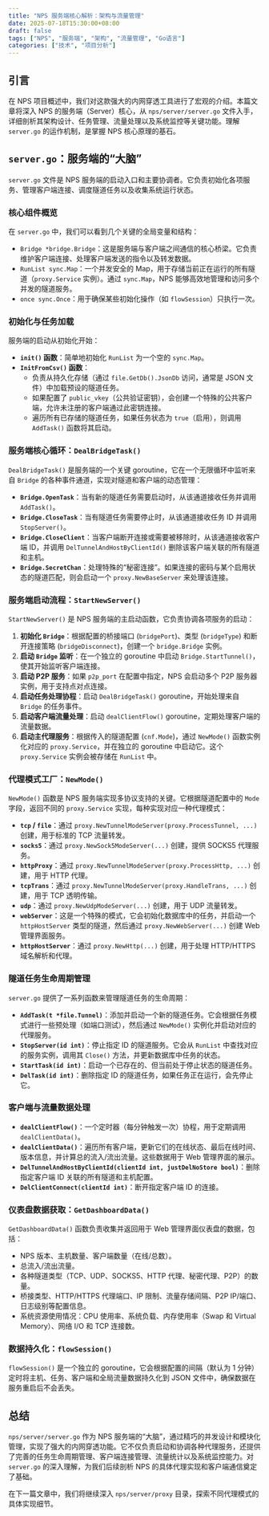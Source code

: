 ```yaml
---
title: "NPS 服务端核心解析：架构与流量管理"
date: 2025-07-18T15:30:00+08:00
draft: false
tags: ["NPS", "服务端", "架构", "流量管理", "Go语言"]
categories: ["技术", "项目分析"]
---
```


## 引言

在 NPS 项目概述中，我们对这款强大的内网穿透工具进行了宏观的介绍。本篇文章将深入 NPS 的服务端（Server）核心，从 `nps/server/server.go` 文件入手，详细剖析其架构设计、任务管理、流量处理以及系统监控等关键功能。理解 `server.go` 的运作机制，是掌握 NPS 核心原理的基石。

## `server.go`：服务端的“大脑”

`server.go` 文件是 NPS 服务端的启动入口和主要协调者。它负责初始化各项服务、管理客户端连接、调度隧道任务以及收集系统运行状态。

### 核心组件概览

在 `server.go` 中，我们可以看到几个关键的全局变量和结构：

*   `Bridge *bridge.Bridge`：这是服务端与客户端之间通信的核心桥梁。它负责维护客户端连接、处理客户端发送的指令以及转发数据。
*   `RunList sync.Map`：一个并发安全的 Map，用于存储当前正在运行的所有隧道（`proxy.Service` 实例）。通过 `sync.Map`，NPS 能够高效地管理和访问多个并发的隧道服务。
*   `once sync.Once`：用于确保某些初始化操作（如 `flowSession`）只执行一次。

### 初始化与任务加载

服务端的启动从初始化开始：

*   **`init()` 函数**：简单地初始化 `RunList` 为一个空的 `sync.Map`。
*   **`InitFromCsv()` 函数**：
    *   负责从持久化存储（通过 `file.GetDb().JsonDb` 访问，通常是 JSON 文件）中加载预设的隧道任务。
    *   如果配置了 `public_vkey`（公共验证密钥），会创建一个特殊的公共客户端，允许未注册的客户端通过此密钥连接。
    *   遍历所有已存储的隧道任务，如果任务状态为 `true`（启用），则调用 `AddTask()` 函数将其启动。

### 服务端核心循环：`DealBridgeTask()`

`DealBridgeTask()` 是服务端的一个关键 goroutine，它在一个无限循环中监听来自 `Bridge` 的各种事件通道，实现对隧道和客户端的动态管理：

*   **`Bridge.OpenTask`**：当有新的隧道任务需要启动时，从该通道接收任务并调用 `AddTask()`。
*   **`Bridge.CloseTask`**：当有隧道任务需要停止时，从该通道接收任务 ID 并调用 `StopServer()`。
*   **`Bridge.CloseClient`**：当客户端断开连接或需要被移除时，从该通道接收客户端 ID，并调用 `DelTunnelAndHostByClientId()` 删除该客户端关联的所有隧道和主机。
*   **`Bridge.SecretChan`**：处理特殊的“秘密连接”。如果连接的密码与某个启用状态的隧道匹配，则会启动一个 `proxy.NewBaseServer` 来处理该连接。

### 服务端启动流程：`StartNewServer()`

`StartNewServer()` 是 NPS 服务端的主启动函数，它负责协调各项服务的启动：

1.  **初始化 `Bridge`**：根据配置的桥接端口 (`bridgePort`)、类型 (`bridgeType`) 和断开连接策略 (`bridgeDisconnect`)，创建一个 `bridge.Bridge` 实例。
2.  **启动 `Bridge` 监听**：在一个独立的 goroutine 中启动 `Bridge.StartTunnel()`，使其开始监听客户端连接。
3.  **启动 P2P 服务**：如果 `p2p_port` 在配置中指定，NPS 会启动多个 P2P 服务器实例，用于支持点对点连接。
4.  **启动任务处理协程**：启动 `DealBridgeTask()` goroutine，开始处理来自 `Bridge` 的任务事件。
5.  **启动客户端流量处理**：启动 `dealClientFlow()` goroutine，定期处理客户端的流量数据。
6.  **启动主代理服务**：根据传入的隧道配置 (`cnf.Mode`)，通过 `NewMode()` 函数实例化对应的 `proxy.Service`，并在独立的 goroutine 中启动它。这个 `proxy.Service` 实例会被存储在 `RunList` 中。

### 代理模式工厂：`NewMode()`

`NewMode()` 函数是 NPS 服务端实现多协议支持的关键。它根据隧道配置中的 `Mode` 字段，返回不同的 `proxy.Service` 实现，每种实现对应一种代理模式：

*   **`tcp` / `file`**：通过 `proxy.NewTunnelModeServer(proxy.ProcessTunnel, ...)` 创建，用于标准的 TCP 流量转发。
*   **`socks5`**：通过 `proxy.NewSock5ModeServer(...)` 创建，提供 SOCKS5 代理服务。
*   **`httpProxy`**：通过 `proxy.NewTunnelModeServer(proxy.ProcessHttp, ...)` 创建，用于 HTTP 代理。
*   **`tcpTrans`**：通过 `proxy.NewTunnelModeServer(proxy.HandleTrans, ...)` 创建，用于 TCP 透明传输。
*   **`udp`**：通过 `proxy.NewUdpModeServer(...)` 创建，用于 UDP 流量转发。
*   **`webServer`**：这是一个特殊的模式，它会初始化数据库中的任务，并启动一个 `httpHostServer` 类型的隧道，然后通过 `proxy.NewWebServer(...)` 创建 Web 管理界面服务。
*   **`httpHostServer`**：通过 `proxy.NewHttp(...)` 创建，用于处理 HTTP/HTTPS 域名解析和代理。

### 隧道任务生命周期管理

`server.go` 提供了一系列函数来管理隧道任务的生命周期：

*   **`AddTask(t *file.Tunnel)`**：添加并启动一个新的隧道任务。它会根据任务模式进行一些预处理（如端口测试），然后通过 `NewMode()` 实例化并启动对应的代理服务。
*   **`StopServer(id int)`**：停止指定 ID 的隧道服务。它会从 `RunList` 中查找对应的服务实例，调用其 `Close()` 方法，并更新数据库中任务的状态。
*   **`StartTask(id int)`**：启动一个已存在的、但当前处于停止状态的隧道任务。
*   **`DelTask(id int)`**：删除指定 ID 的隧道任务，如果任务正在运行，会先停止它。

### 客户端与流量数据处理

*   **`dealClientFlow()`**：一个定时器（每分钟触发一次）协程，用于定期调用 `dealClientData()`。
*   **`dealClientData()`**：遍历所有客户端，更新它们的在线状态、最后在线时间、版本信息，并计算总的流入/流出流量。这些数据用于 Web 管理界面的展示。
*   **`DelTunnelAndHostByClientId(clientId int, justDelNoStore bool)`**：删除指定客户端 ID 关联的所有隧道和主机配置。
*   **`DelClientConnect(clientId int)`**：断开指定客户端 ID 的连接。

### 仪表盘数据获取：`GetDashboardData()`

`GetDashboardData()` 函数负责收集并返回用于 Web 管理界面仪表盘的数据，包括：

*   NPS 版本、主机数量、客户端数量（在线/总数）。
*   总流入/流出流量。
*   各种隧道类型（TCP、UDP、SOCKS5、HTTP 代理、秘密代理、P2P）的数量。
*   桥接类型、HTTP/HTTPS 代理端口、IP 限制、流量存储间隔、P2P IP/端口、日志级别等配置信息。
*   系统资源使用情况：CPU 使用率、系统负载、内存使用率（Swap 和 Virtual Memory）、网络 I/O 和 TCP 连接数。

### 数据持久化：`flowSession()`

`flowSession()` 是一个独立的 goroutine，它会根据配置的间隔（默认为 1 分钟）定时将主机、任务、客户端和全局流量数据持久化到 JSON 文件中，确保数据在服务重启后不会丢失。

## 总结

`nps/server/server.go` 作为 NPS 服务端的“大脑”，通过精巧的并发设计和模块化管理，实现了强大的内网穿透功能。它不仅负责启动和协调各种代理服务，还提供了完善的任务生命周期管理、客户端连接管理、流量统计以及系统监控能力。对 `server.go` 的深入理解，为我们后续剖析 NPS 的具体代理实现和客户端通信奠定了基础。

在下一篇文章中，我们将继续深入 `nps/server/proxy` 目录，探索不同代理模式的具体实现细节。
